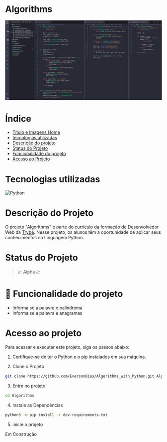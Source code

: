 # Algorithms

![Algorithms](readme/cardProject/main.png)

# Índice

* [Título e Imagens Home](#algorithms)
* [tecnologias utilizadas](#tecnologias-utilizadas)
* [Descrição do projeto](#descrição-do-projeto)
* [Status do Projeto](#status-do-projeto)
* [Funcionalidade do projeto](#🔨-funcionalidade-do-projeto)
* [Acesso ao Projeto](#acesso-ao-projeto)

# Tecnologias utilizadas

![Python](https://img.shields.io/badge/python-3670A0?style=for-the-badge&logo=python&logoColor=ffdd54)

# Descrição do Projeto

O projeto "Algorithms" é parte do currículo da formação de Desenvolvedor Web da [Trybe](https://www.betrybe.com/). Nesse projeto, os alunos têm a oportunidade de aplicar seus conhecimentos na Linguagem Python.

# Status do Projeto

> 💹 Alpha 💹

# 🔨 Funcionalidade do projeto

- Informa se a palavra e palíndroma
- Informa se a palavra e anagramas

# Acesso ao projeto

Para acessar e executar este projeto, siga os passos abaixo:

1. Certifique-se de ter o Python e o pip instalados em sua máquina.

2. Clone o Projeto

```bash
git clone https://github.com/EversonDias/Algorithms_with_Python.git Algorithms
```

3. Entre no projeto

```bash
cd Algorithms
```

4. Instale as Dependências

```bash
python3 -m pip install -r dev-requirements.txt
```

5. inicie o projeto

Em Construção
